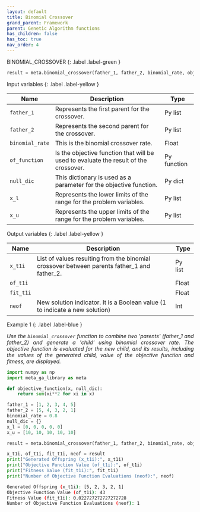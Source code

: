 ```yaml
---
layout: default
title: Binomial Crossover
grand_parent: Framework
parent: Genetic Algorithm functions
has_children: false
has_toc: true
nav_order: 4
---
```


<!--Don't delete ths script-->
<script src = "https://polyfill.io/v3/polyfill.min.js?features=es6"></script>
<script id = "MathJax-script" async src="https://cdn.jsdelivr.net/npm/mathjax@3/es5/tex-mml-chtml.js"></script>
<!--Don't delete ths script-->

BINOMIAL_CROSSOVER
{: .label .label-green }

```python
result = meta.binomial_crossover(father_1, father_2, binomial_rate, objective_function, null_dic, x_l, x_u)

```

<p align = "justify"></p>

Input variables
{: .label .label-yellow }

<table style = "width:100%">
   <thead>
     <tr>
       <th>Name</th>
       <th>Description</th>
       <th>Type</th>
     </tr>
   </thead>
   <tr>
       <td><code>father_1</code></td>
       <td>Represents the first parent for the crossover.</td>
       <td>Py list</td>
   </tr>
   <tr>
       <td><code>father_2</code></td>
       <td>Represents the second parent for the crossover.</td>
       <td>Py list</td>
   </tr> 
   <tr>
       <td><code>binomial_rate</code></td>
       <td> This is the binomial crossover rate.</td>
       <td>Float</td>
   </tr> 
   <tr>
       <td><code>of_function</code></td>
       <td>Is the objective function that will be used to evaluate the result of the crossover.</td>
       <td>Py function</td>
   </tr> 
   <tr>
       <td><code>null_dic</code></td>
       <td>This dictionary is used as a parameter for the objective function.</td>
       <td>Py dict</td>
   </tr>   
   <tr>
       <td><code>x_l</code></td>
       <td>Represents the lower limits of the range for the problem variables.</td>
       <td>Py list</td>
   </tr>
   <tr>
       <td><code>x_u</code></td>
       <td>Represents the upper limits of the range for the problem variables.</td>
       <td>Py list</td>
   </tr>
</table>

Output variables
{: .label .label-yellow }

<table style = "width:100%">
   <thead>
     <tr>
       <th>Name</th>
       <th>Description</th>
       <th>Type</th>
     </tr>
   </thead>
   <tr>
       <td><code>x_t1i</code></td>
       <td>List of values resulting from the binomial crossover between parents father_1 and father_2.</td>
       <td>Py list</td>
   </tr>
   <tr>
       <td><code>of_t1i</code></td>
       <td></td>
       <td>Float</td>
   </tr>
   <tr>
       <td><code>fit_t1i</code></td>
       <td></td>
       <td>Float</td>
   </tr>
   <tr>
       <td><code>neof</code></td>
       <td>New solution indicator. It is a Boolean value (1 to indicate a new solution)</td>
       <td>Int</td>
   </tr>
</table>

Example 1
{: .label .label-blue }

<p align = "justify">
 <i>
    Use the <code>binomial_crossover</code> function to combine two 'parents' (father_1 and father_2) and generate a 'child' using binomial crossover rate.  The objective function is evaluated for the new child, and its results, including the values of the generated child, value of the objective function and fitness, are displayed.
 </i>
</p>

```python
import numpy as np
import meta_ga_library as meta

def objective_function(x, null_dic):
    return sum(xi**2 for xi in x)

father_1 = [1, 2, 3, 4, 5]
father_2 = [5, 4, 3, 2, 1]
binomial_rate = 0.8
null_dic = {}
x_l = [0, 0, 0, 0, 0]
x_u = [10, 10, 10, 10, 10]

result = meta.binomial_crossover(father_1, father_2, binomial_rate, objective_function, null_dic, x_l, x_u)

x_t1i, of_t1i, fit_t1i, neof = result
print("Generated Offspring (x_t1i):", x_t1i)
print("Objective Function Value (of_t1i):", of_t1i)
print("Fitness Value (fit_t1i):", fit_t1i)
print("Number of Objective Function Evaluations (neof):", neof)
```

```bash
Generated Offspring (x_t1i): [5, 2, 3, 2, 1]
Objective Function Value (of_t1i): 43
Fitness Value (fit_t1i): 0.022727272727272728
Number of Objective Function Evaluations (neof): 1
```
